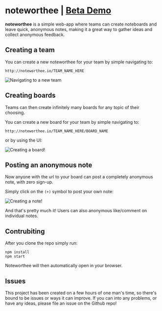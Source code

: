 # noteworthee | [Beta Demo](http://noteworthee.io/demo)

**noteworthee** is a simple web-app where teams can create noteboards and leave quick, anonymous notes, making it a great way to gather ideas and collect anonymous feedback.

## Creating a team
You can create a new noteworthee for your team by simple navigating to:

```
http://noteworthee.io/TEAM_NAME_HERE
```
![Navigating to a new team](https://media.giphy.com/media/l2Sq80fa2gwfR99Ic/giphy.gif)

## Creating boards
Teams can then create infinitely many boards for any topic of their choosing.

You can create a new board for your team by simple navigating to:

```
http://noteworthee.io/TEAM_NAME_HERE/BOARD_NAME
```

or by using the UI:

![Creating a board!](https://media.giphy.com/media/26ufkqnhE72yqkzYI/giphy.gif)

## Posting an anonymous note
Now anyone with the url to your board can post a completely anonymous note, with zero sign-up.

Simply click on the ```(+)``` symbol to post your own note:

![Creating a note!](https://media.giphy.com/media/26ufpVuskmKynTkrK/giphy.gif)

And that's pretty much it! Users can also anonymous like/comment on individual notes.

## Contrubiting

After you clone the repo simply run:

```
npm install
npm start
```

Noteworthee will then automatically open in your browser.

## Issues
This project has been created on a few hours of one man's time, so there's bound to be issues or ways it can improve. If you can into any problems, or have any ideas, please file an issue on the Github repo!
